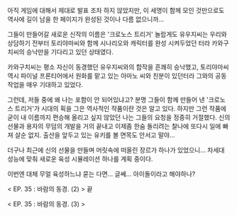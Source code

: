 아직 게임에 대해서 제대로 발표 조차 하지 않았지만, 이 세명이 함께 모인 것만으로도 역사에 길이 남을 한 페이지가 완성된 것이나 다름 없으니까... 

그들이 만들어갈 새로운 신작의 이름은 '크로노스 트리거' 놀랍게도 유우지씨는 우리와 상담하기 전부터 토리야마씨와 함께 시나리오와 캐릭터를 완성 시켜두었던 터라 카와구치씨의 승낙만을 기다리고 있던 상태였다. 

카와구치씨는 평소 자신이 동경했던 유우지씨와의 합작을 흔쾌히 승낙했고, 토리야마씨 역시 파이널 프론티어에서 원화를 맡고 있는 아마노 씨와 친분이 있던터라 그와의 공동 작업을 매우 기대하고 있었다. 

그런데, 저들 중에 왜 나는 포함이 안 되어있냐고? 
분명 그들이 함께 만들어 낸 '크로노스 트리거'가 시대의 획을 그은 역사적인 작품이란 것은 알고 있다. 하지만 그런 작품에 굳이 내 이름까지 편승해 올리고 싶지 않았던 나는 그들의 요청을 정중히 거절했다. 
신의 선물과 용자의 무덤의 개발을 거의 끝내고 이제좀 한숨 돌리려는 찰나에 또다시 일에 빠져 살순 없지. 출산을 앞두고 있는 유키를 볼 면목도 안서고 말야... 

더구나 최근에 신의 선물을 만들며 머릿속에 떠올린 장르가 하나가 있었으니... 
차세대 성능에 맞춰 새로운 육성 시뮬레이션 하나를 계획 중이다. 

이번엔 대체 무얼 육성하느냐 묻는 다면... 
글쎄... 아이돌이라고 해야하나?

< EP. 35 : 바람의 동경. (2) > 끝

< EP. 35 : 바람의 동경. (3) >